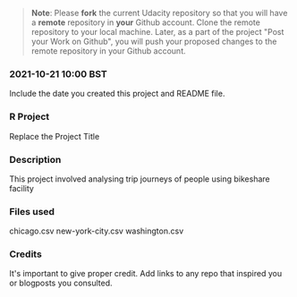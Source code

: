 >**Note**: Please **fork** the current Udacity repository so that you will have a **remote** repository in **your** Github account. Clone the remote repository to your local machine. Later, as a part of the project "Post your Work on Github", you will push your proposed changes to the remote repository in your Github account.

### 2021-10-21 10:00 BST
Include the date you created this project and README file.

### R Project
Replace the Project Title

### Description
This project involved analysing trip journeys of people using bikeshare facility

### Files used
chicago.csv
new-york-city.csv
washington.csv

### Credits
It's important to give proper credit. Add links to any repo that inspired you or blogposts you consulted.
